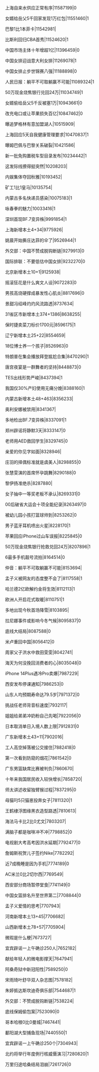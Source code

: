 上海自来水供应正常有序|11587199|0

女婿给岳父5千回家发现1万红包|11551460|1

巴黎1比1本菲卡|11542981|

比斯利回归CBA首秀|11524620|1

中国市场主体十年增超1亿|11396459|0

中国女排迎战意大利女排|11269078|1

中国女排止步世锦赛八强|11188898|0

人民日报：躺平不可取躺赢不可能|11089324|1

50万现金烧焦银行兑回24万|11034749|1

女婿偷给岳父5千反被塞1万|10943661|0

改充电口或让苹果损失百亿|10847462|0

曝追梦格林有意加盟湖人|10515909|

上海回应5天自我健康管理要求|10470837|1

曝姆巴佩与巴黎关系破裂|10421586|

新一批免购置税车型目录发布|10234442|1

这发际线撩得挺突然|10208203|

内娱集体夺回秋雅|10193452|

矿工1比1皇马|10135754|

内蒙古多名快递员感染|10075183|1

咏春拳的魅力|10033416|1

深圳首现BF.7变异株|9991854|1

上海新增本土4+34|9775926|

姚晨开始撕庄达菲的伞了|9526944|1

外交部：中国不赞成脱钩断链|9279913|0

国际排联：不要低估中国女排|9232270|0

北京新增本土10+1|9125938|

摇滚狂花是什么爽文人设|9072283|0

男孩高烧硬撑成暴发性心肌炎|8817696|0

景甜冯绍峰灼灼风流路透|8737634|

31省区市新增本土374+1386|8638255|

保时捷卖菜刀标价1700元|8596175|1

辽宁新增本土25+22|8554659|

18位博士养一个孩子|8526963|0

特朗普在集会播放拜登尴尬合集|8470290|1

唐宫夜宴是一群舞者的坚持|8448873|0

TES出线形势严峻|8437394|1

我国仅30%产妇使用无痛分娩|8388160|1

内蒙古新增本土48+463|8356233|

奥利安娜被禁用|8341367|

多地检出BF.7变异株|8337091|1

郑州辟谣将静默3天|8333147|0

老师用AED救回学生|8329745|0

亲爱的你见字如面|8328946|

庄羽的择偶标准就是虞美人|8298855|0

张慧雯演的首席怀孕跳舞|8290188|0

黎伊扬准绝杀|8287880|

女子抽中一等奖老板不承认|8269331|0

00后破省大运会十项全能纪录|8263497|0

被幼儿园小孩打篮球帅到|8253262|0

男子蓝牙耳机喷出火星|8228170|1

苹果回应iPhone过山车误报|8225845|0

50万现金烧焦银行抢救兑回24万|8207896|1

6最多手机靓号流拍|8164514|0

仲音：躺平不可取躺赢不可能|8153694|

孟子义被网友的态度整不会了|8117558|1

哈兰德2亿欧解约金将生效|8112113|1

欧洲人开启花式取暖|8110751|1

多地出现今秋首场降雪|8103895|

拉尼娜事件或影响今冬气候|8095837|0

底线大结局|8087588|0

米卢重回中国|8056412|0

周家父子洪水中救田雯雯|8042741|

海天为何没挽回消费者的心|8035048|0

iPhone 14Plus遇冷Pro卖爆|7987229|

西安发布停课通知|7986253|0

山东人均预期寿命达79.5岁|7971372|0

挑战任老师背音标速度|7932117|

姐姐给弟弟冲奶粉自己先喝|7922056|0

日本取消单日入境人数上限|7912831|0

广东新增本土43+11|7902016|

工人高空掉落被公交接住|7882418|0

第一次看到防窥的烟花|7861542|0

广东男篮缺席比赛被判负|7860670|

十年来我国居民收入较快增长|7858720|

师太讲述收留独臂猴过程|7837295|0

母猫叼5只猫崽投奔女子|7811320|1

王鹤棣浮图缘黑衣造型路透|7810613|

海法马卡比2比0尤文|7803207|

满脑子都是咖啡冲不冲|7798852|0

电视剧大考高考因洪水延期|7792477|0

詹姆斯祝贺儿子签约Nike|7782292|

近7成晚睡是因为手机|7774189|0

AC米兰0比2切尔西|7769549|

西安部分商场暂停堂食|7741149|0

中国女篮排名升至世界第二|7708844|0

孟子义爱情的思考|7707943|

河南新增本土13+45|7706682|

山西新增本土78+57|7705904|

微瑕是什么梗|7673727|

宜宾辟谣一上午确诊250人|7652182|

献给年轻人的微电影撑天|7647941|

阿桑奇狱中新冠阳性|7589250|0

宋雨琦叶舒华双人杂志图|7578182|

朱婷抵达斯坎迪奇俱乐部|7544687|1

外交部：不赞成脱钩断链|7538224|

底线保姆偷包案|7523090|0

哥本哈根0比0曼城|7467441|

鄱阳湖大型捕鱼现场|7440550|1

宜宾辟谣一上午确诊250个|7304943|

北约将举行年度例行核威慑演习|7280820|1

万里归途哈桑结局泪崩|7261726|0

